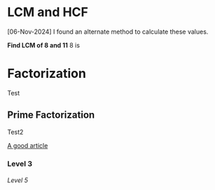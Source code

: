 # LCM and HCF

[06-Nov-2024]
I found an alternate method to calculate these values.

**Find LCM of 8 and 11**
8 is 

# Factorization

Test

## Prime Factorization

Test2

[A good article](https://byjus.com/maths/prime-factorization/#:~:text=The%20prime%20numbers%20when)

### Level 3

###### Level 5